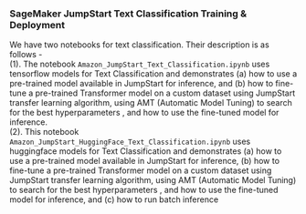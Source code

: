 ### SageMaker JumpStart Text Classification Training & Deployment
We have two notebooks for text classification. Their description is as follows - \
(1). The notebook `Amazon_JumpStart_Text_Classification.ipynb` uses tensorflow models for Text Classification and demonstrates (a) how to use a pre-trained model available in JumpStart for inference, and (b) how to fine-tune a pre-trained Transformer model on a custom dataset using JumpStart transfer learning algorithm, using AMT (Automatic Model Tuning) to search for the best hyperparameters , and how to use the fine-tuned model for inference.\
(2). This notebook `Amazon_JumpStart_HuggingFace_Text_Classification.ipynb` uses huggingface models for Text Classification and demonstrates (a) how to use a pre-trained model available in JumpStart for inference, (b) how to fine-tune a pre-trained Transformer model on a custom dataset using JumpStart transfer learning algorithm, using AMT (Automatic Model Tuning) to search for the best hyperparameters , and how to use the fine-tuned model for inference, and (c) how to run batch inference
